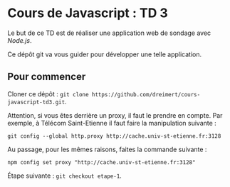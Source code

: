 # Cours de Javascript : TD 3

Le but de ce TD est de réaliser une application web de sondage avec *Node.js*.

Ce dépôt git va vous guider pour développer une telle application.

## Pour commencer

Cloner ce dépôt : `git clone https://github.com/dreimert/cours-javascript-td3.git`.

Attention, si vous êtes derrière un proxy, il faut le prendre en compte. Par exemple, à Télécom Saint-Etienne il faut faire la manipulation suivante :

    git config --global http.proxy http://cache.univ-st-etienne.fr:3128

Au passage, pour les mêmes raisons, faites la commande suivante :

    npm config set proxy "http://cache.univ-st-etienne.fr:3128"

Étape suivante : `git checkout etape-1`.
